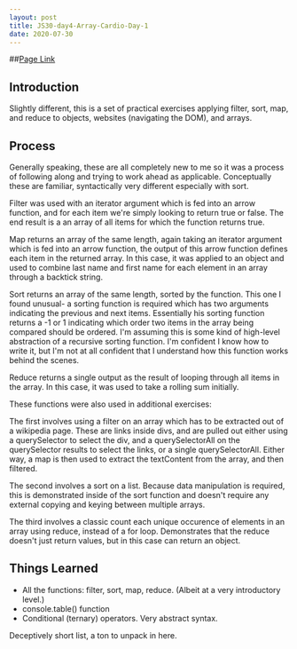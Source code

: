 ```yaml
---
layout: post
title: JS30-day4-Array-Cardio-Day-1
date: 2020-07-30
---
```


##[Page Link](http://www.bkung.com/projects/04/arraycardio1.html)

## Introduction

Slightly different, this is a set of practical exercises applying filter, sort, map, and reduce to objects, websites (navigating the DOM), and arrays.

## Process

Generally speaking, these are all completely new to me so it was a process of following along and trying to work ahead as applicable. Conceptually these are familiar, syntactically very different especially with sort.

Filter was used with an iterator argument which is fed into an arrow function, and for each item we're simply looking to return true or false. The end result is a an array of all items for which the function returns true.

Map returns an array of the same length, again taking an iterator argument which is fed into an arrow function, the output of this arrow function defines each item in the returned array. In this case, it was applied to an object and used to combine last name and first name for each element in an array through a backtick string.

Sort returns an array of the same length, sorted by the function. This one I found unusual- a sorting function is required which has two arguments indicating the previous and next items. Essentially his sorting function returns a -1 or 1 indicating which order two items in the array being compared should be ordered. I'm assuming this is some kind of high-level abstraction of a recursive sorting function. I'm confident I know how to write it, but I'm not at all confident that I understand how this function works behind the scenes.

Reduce returns a single output as the result of looping through all items in the array. In this case, it was used to take a rolling sum initially. 

These functions were also used in additional exercises:

The first involves using a filter on an array which has to be extracted out of a wikipedia page. These are links inside divs, and are pulled out either using a querySelector to select the div, and a querySelectorAll on the querySelector results to select the links, or a single querySelectorAll. Either way, a map is then used to extract the textContent from the array, and then filtered.

The second involves a sort on a list. Because data manipulation is required, this is demonstrated inside of the sort function and doesn't require any external copying and keying between multiple arrays.

The third involves a classic count each unique occurence of elements in an array using reduce, instead of a for loop. Demonstrates that the reduce doesn't just return values, but in this case can return an object. 

## Things Learned
- All the functions: filter, sort, map, reduce. (Albeit at a very introductory level.)
- console.table() function
- Conditional (ternary) operators. Very abstract syntax.

Deceptively short list, a ton to unpack in here.